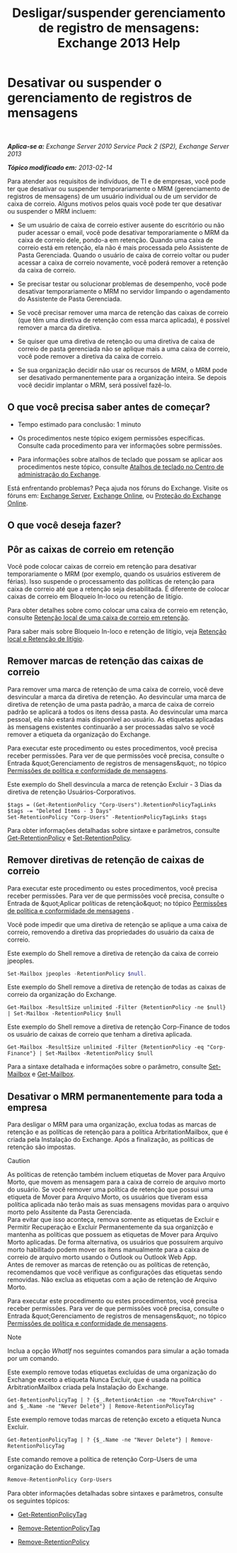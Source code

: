 ﻿---
title: 'Desligar/suspender gerenciamento de registro de mensagens: Exchange 2013 Help'
TOCTitle: Desativar ou suspender o gerenciamento de registros de mensagens
ms:assetid: 631191aa-3bba-4ebf-a727-c48ed2ebe176
ms:mtpsurl: https://technet.microsoft.com/pt-br/library/Aa998580(v=EXCHG.150)
ms:contentKeyID: 52058822
ms.date: 05/22/2018
mtps_version: v=EXCHG.150
ms.translationtype: MT
---

# Desativar ou suspender o gerenciamento de registros de mensagens

 

_**Aplica-se a:** Exchange Server 2010 Service Pack 2 (SP2), Exchange Server 2013_

_**Tópico modificado em:** 2013-02-14_

Para atender aos requisitos de indivíduos, de TI e de empresas, você pode ter que desativar ou suspender temporariamente o MRM (gerenciamento de registros de mensagens) de um usuário individual ou de um servidor de caixa de correio. Alguns motivos pelos quais você pode ter que desativar ou suspender o MRM incluem:

  - Se um usuário de caixa de correio estiver ausente do escritório ou não puder acessar o email, você pode desativar temporariamente o MRM da caixa de correio dele, pondo-a em retenção. Quando uma caixa de correio está em retenção, ela não é mais processada pelo Assistente de Pasta Gerenciada. Quando o usuário de caixa de correio voltar ou puder acessar a caixa de correio novamente, você poderá remover a retenção da caixa de correio.

  - Se precisar testar ou solucionar problemas de desempenho, você pode desativar temporariamente o MRM no servidor limpando o agendamento do Assistente de Pasta Gerenciada.

  - Se você precisar remover uma marca de retenção das caixas de correio (que têm uma diretiva de retenção com essa marca aplicada), é possível remover a marca da diretiva.

  - Se quiser que uma diretiva de retenção ou uma diretiva de caixa de correio de pasta gerenciada não se aplique mais a uma caixa de correio, você pode remover a diretiva da caixa de correio.

  - Se sua organização decidir não usar os recursos de MRM, o MRM pode ser desativado permanentemente para a organização inteira. Se depois você decidir implantar o MRM, será possível fazê-lo.

## O que você precisa saber antes de começar?

  - Tempo estimado para conclusão: 1 minuto

  - Os procedimentos neste tópico exigem permissões específicas. Consulte cada procedimento para ver informações sobre permissões.

  - Para informações sobre atalhos de teclado que possam se aplicar aos procedimentos neste tópico, consulte [Atalhos de teclado no Centro de administração do Exchange](keyboard-shortcuts-in-the-exchange-admin-center-exchange-online-protection-help.md).

Está enfrentando problemas? Peça ajuda nos fóruns do Exchange. Visite os fóruns em: [Exchange Server](https://go.microsoft.com/fwlink/p/?linkid=60612), [Exchange Online](https://go.microsoft.com/fwlink/p/?linkid=267542), ou [Proteção do Exchange Online](https://go.microsoft.com/fwlink/p/?linkid=285351).

## O que você deseja fazer?

## Pôr as caixas de correio em retenção

Você pode colocar caixas de correio em retenção para desativar temporariamente o MRM (por exemplo, quando os usuários estiverem de férias). Isso suspende o processamento das políticas de retenção para caixa de correio até que a retenção seja desabilitada. É diferente de colocar caixas de correio em Bloqueio In-loco ou retenção de litígio.

Para obter detalhes sobre como colocar uma caixa de correio em retenção, consulte [Retenção local de uma caixa de correio em retenção](https://docs.microsoft.com/pt-br/exchange/security-and-compliance/messaging-records-management/mailbox-retention-hold).

Para saber mais sobre Bloqueio In-loco e retenção de litígio, veja [Retenção local e Retenção de litígio](https://docs.microsoft.com/pt-br/exchange/security-and-compliance/in-place-and-litigation-holds).

## Remover marcas de retenção das caixas de correio

Para remover uma marca de retenção de uma caixa de correio, você deve desvincular a marca da diretiva de retenção. Ao desvincular uma marca de diretiva de retenção de uma pasta padrão, a marca de caixa de correio padrão se aplicará a todos os itens dessa pasta. Ao desvincular uma marca pessoal, ela não estará mais disponível ao usuário. As etiquetas aplicadas às mensagens existentes continuarão a ser processadas salvo se você remover a etiqueta da organização do Exchange.

Para executar este procedimento ou estes procedimentos, você precisa receber permissões. Para ver de que permissões você precisa, consulte o Entrada \&quot;Gerenciamento de registros de mensagens\&quot;, no tópico [Permissões de política e conformidade de mensagens](messaging-policy-and-compliance-permissions-exchange-2013-help.md).

Este exemplo do Shell desvincula a marca de retenção Excluir - 3 Dias da diretiva de retenção Usuários-Corporativos.

    $tags = (Get-RetentionPolicy "Corp-Users").RetentionPolicyTagLinks
    $tags -= "Deleted Items - 3 Days"
    Set-RetentionPolicy "Corp-Users" -RetentionPolicyTagLinks $tags

Para obter informações detalhadas sobre sintaxe e parâmetros, consulte [Get-RetentionPolicy](https://technet.microsoft.com/pt-br/library/dd298086\(v=exchg.150\)) e [Set-RetentionPolicy](https://technet.microsoft.com/pt-br/library/dd335196\(v=exchg.150\)).

## Remover diretivas de retenção de caixas de correio

Para executar este procedimento ou estes procedimentos, você precisa receber permissões. Para ver de que permissões você precisa, consulte o Entrada de \&quot;Aplicar políticas de retenção\&quot; no tópico [Permissões de política e conformidade de mensagens](messaging-policy-and-compliance-permissions-exchange-2013-help.md) .

Você pode impedir que uma diretiva de retenção se aplique a uma caixa de correio, removendo a diretiva das propriedades do usuário da caixa de correio.

Este exemplo do Shell remove a diretiva de retenção da caixa de correio jpeoples.

```powershell
Set-Mailbox jpeoples -RetentionPolicy $null.
```

Este exemplo do Shell remove a diretiva de retenção de todas as caixas de correio da organização do Exchange.

    Get-Mailbox -ResultSize unlimited -Filter {RetentionPolicy -ne $null} | Set-Mailbox -RetentionPolicy $null

Este exemplo do Shell remove a diretiva de retenção Corp-Finance de todos os usuário de caixas de correio que tenham a diretiva aplicada.

    Get-Mailbox -ResultSize unlimited -Filter {RetentionPolicy -eq "Corp-Finance"} | Set-Mailbox -RetentionPolicy $null

Para a sintaxe detalhada e informações sobre o parâmetro, consulte [Set-Mailbox](https://technet.microsoft.com/pt-br/library/bb123981\(v=exchg.150\)) e [Get-Mailbox](https://technet.microsoft.com/pt-br/library/bb123685\(v=exchg.150\)).

## Desativar o MRM permanentemente para toda a empresa

Para desligar o MRM para uma organização, exclua todas as marcas de retenção e as políticas de retenção para a política ArbritationMailbox, que é criada pela Instalação do Exchange. Após a finalização, as políticas de retenção são impostas.


> [!CAUTION]
> As políticas de retenção também incluem etiquetas de Mover para Arquivo Morto, que movem as mensagem para a caixa de correio de arquivo morto do usuário. Se você remover uma política de retenção que possui uma etiqueta de Mover para Arquivo Morto, os usuários que tiveram essa política aplicada não terão mais as suas mensagens movidas para o arquivo morto pelo Assitente da Pasta Gerenciada.<BR>Para evitar que isso aconteça, remova somente as etiquetas de Excluir e Permitir Recuperação e Excluir Permanentemente da sua organizção e mantenha as políticas que possuem as etiquetas de Mover para Arquivo Morto aplicadas. De forma alternativa, os usuários que possuírem arquivo morto habilitado podem mover os itens manualmente para a caixa de correio de arquivo morto usando o Outlook ou Outlook Web App.<BR>Antes de remover as marcas de retenção ou as políticas de retenção, recomendamos que você verifique as configurações das etiquetas sendo removidas. Não exclua as etiquetas com a ação de retenção de Arquivo Morto.



Para executar este procedimento ou estes procedimentos, você precisa receber permissões. Para ver de que permissões você precisa, consulte o Entrada \&quot;Gerenciamento de registros de mensagens\&quot;, no tópico [Permissões de política e conformidade de mensagens](messaging-policy-and-compliance-permissions-exchange-2013-help.md).


> [!NOTE]
> Inclua a opção <EM>WhatIf</EM> nos seguintes comandos para simular a ação tomada por um comando.



Este exemplo remove todas etiquetas excluídas de uma organização do Exchange exceto a etiqueta Nunca Excluir, que é usada na política ArbitrationMailbox criada pela Instalação do Exchange.

    Get-RetentionPolicyTag | ? {$_.RetentionAction -ne "MoveToArchive" -and $_.Name -ne "Never Delete"} | Remove-RetentionPolicyTag

Este exemplo remove todas marcas de retenção exceto a etiqueta Nunca Excluir.

    Get-RetentionPolicyTag | ? {$_.Name -ne "Never Delete"} | Remove-RetentionPolicyTag

Este comando remove a política de retenção Corp-Users de uma organização do Exchange.

```powershell
Remove-RetentionPolicy Corp-Users
```

Para obter informações detalhadas sobre sintaxes e parâmetros, consulte os seguintes tópicos:

  - [Get-RetentionPolicyTag](https://technet.microsoft.com/pt-br/library/dd298009\(v=exchg.150\))

  - [Remove-RetentionPolicyTag](https://technet.microsoft.com/pt-br/library/dd335092\(v=exchg.150\))

  - [Remove-RetentionPolicy](https://technet.microsoft.com/pt-br/library/dd297962\(v=exchg.150\))

